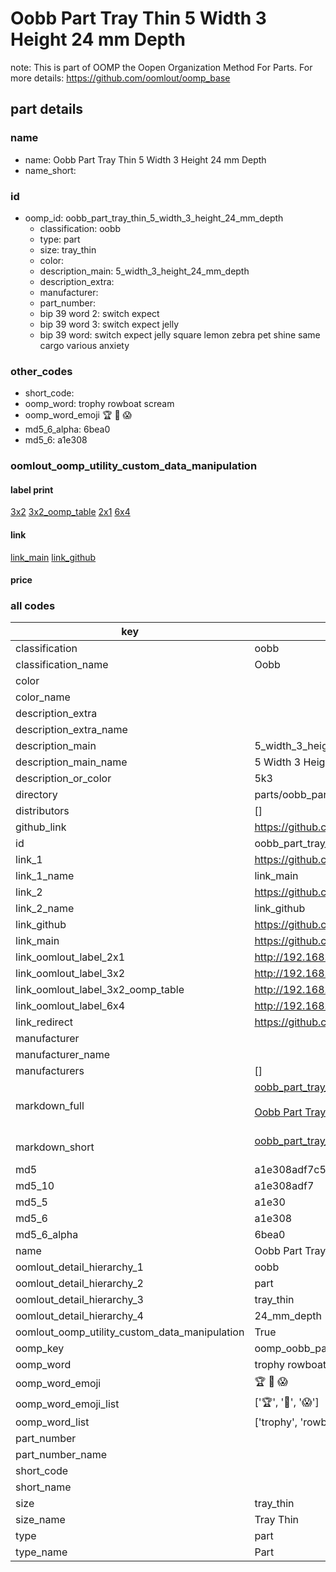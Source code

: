 # Oobb Part Tray Thin 5 Width 3 Height 24 mm Depth  

note: This is part of OOMP the Oopen Organization Method For Parts. For more details: https://github.com/oomlout/oomp_base

##  part details
  







### name
* name: Oobb Part Tray Thin 5 Width 3 Height 24 mm Depth
* name_short: 
### id
* oomp_id: oobb_part_tray_thin_5_width_3_height_24_mm_depth
  * classification: oobb
  * type: part
  * size: tray_thin
  * color: 
  * description_main: 5_width_3_height_24_mm_depth
  * description_extra: 
  * manufacturer: 
  * part_number: 
  * bip 39 word 2: switch expect
  * bip 39 word 3: switch expect jelly
  * bip 39 word: switch expect jelly square lemon zebra pet shine same cargo various anxiety

### other_codes
* short_code: 
* oomp_word: trophy rowboat scream
* oomp_word_emoji :trophy: :rowboat: :scream:
* md5_6_alpha: 6bea0
* md5_6: a1e308






### oomlout_oomp_utility_custom_data_manipulation
#### label print
[3x2](http://192.168.1.245:1112/?label=oomp%206bea0)
[3x2_oomp_table](http://192.168.1.108:1112/?label=oomp%206bea0)
[2x1](http://192.168.1.242:1112/?label=oomp%206bea0)
[6x4](http://192.168.1.55:1112/?label=oomp%206bea0)    

#### link

[link_main](https://github.com/oomlout/oomlout_oomp_version_1_messy/tree/main/parts/oobb_part_tray_thin_5_width_3_height_24_mm_depth) [link_github](https://github.com/oomlout/oomlout_oomp_version_1_messy/tree/main/parts/oobb_part_tray_thin_5_width_3_height_24_mm_depth)                             

#### price







### all codes 
| key | value |  
| --- | --- |  
| classification | oobb |  
| classification_name | Oobb |  
| color |  |  
| color_name |  |  
| description_extra |  |  
| description_extra_name |  |  
| description_main | 5_width_3_height_24_mm_depth |  
| description_main_name | 5 Width 3 Height 24 mm Depth |  
| description_or_color | 5k3 |  
| directory | parts/oobb_part_tray_thin_5_width_3_height_24_mm_depth |  
| distributors | [] |  
| github_link | https://github.com/oomlout/oomlout_oomp_part_src/tree/main/parts/oobb_part_tray_thin_5_width_3_height_24_mm_depth |  
| id | oobb_part_tray_thin_5_width_3_height_24_mm_depth |  
| link_1 | https://github.com/oomlout/oomlout_oomp_version_1_messy/tree/main/parts/oobb_part_tray_thin_5_width_3_height_24_mm_depth |  
| link_1_name | link_main |  
| link_2 | https://github.com/oomlout/oomlout_oomp_version_1_messy/tree/main/parts/oobb_part_tray_thin_5_width_3_height_24_mm_depth |  
| link_2_name | link_github |  
| link_github | https://github.com/oomlout/oomlout_oomp_version_1_messy/tree/main/parts/oobb_part_tray_thin_5_width_3_height_24_mm_depth |  
| link_main | https://github.com/oomlout/oomlout_oomp_version_1_messy/tree/main/parts/oobb_part_tray_thin_5_width_3_height_24_mm_depth |  
| link_oomlout_label_2x1 | http://192.168.1.242:1112/?label=oomp%206bea0 |  
| link_oomlout_label_3x2 | http://192.168.1.245:1112/?label=oomp%206bea0 |  
| link_oomlout_label_3x2_oomp_table | http://192.168.1.108:1112/?label=oomp%206bea0 |  
| link_oomlout_label_6x4 | http://192.168.1.55:1112/?label=oomp%206bea0 |  
| link_redirect | https://github.com/oomlout/oomlout_oomp_version_1_messy/tree/main/parts/oobb_part_tray_thin_5_width_3_height_24_mm_depth |  
| manufacturer |  |  
| manufacturer_name |  |  
| manufacturers | [] |  
| markdown_full | [oobb_part_tray_thin_5_width_3_height_24_mm_depth](none)<br>[](none)<br>[Oobb Part Tray Thin 5 Width 3 Height 24 Mm Depth](none)<br><br> |  
| markdown_short | [oobb_part_tray_thin_5_width_3_height_24_mm_depth](none)<br><br> |  
| md5 | a1e308adf7c5f46ffe3fed36ef9416e1 |  
| md5_10 | a1e308adf7 |  
| md5_5 | a1e30 |  
| md5_6 | a1e308 |  
| md5_6_alpha | 6bea0 |  
| name | Oobb Part Tray Thin 5 Width 3 Height 24 mm Depth |  
| oomlout_detail_hierarchy_1 | oobb |  
| oomlout_detail_hierarchy_2 | part |  
| oomlout_detail_hierarchy_3 | tray_thin |  
| oomlout_detail_hierarchy_4 | 24_mm_depth |  
| oomlout_oomp_utility_custom_data_manipulation | True |  
| oomp_key | oomp_oobb_part_tray_thin_5_width_3_height_24_mm_depth |  
| oomp_word | trophy rowboat scream |  
| oomp_word_emoji | :trophy: :rowboat: :scream: |  
| oomp_word_emoji_list | [':trophy:', ':rowboat:', ':scream:'] |  
| oomp_word_list | ['trophy', 'rowboat', 'scream'] |  
| part_number |  |  
| part_number_name |  |  
| short_code |  |  
| short_name |  |  
| size | tray_thin |  
| size_name | Tray Thin |  
| type | part |  
| type_name | Part |  
